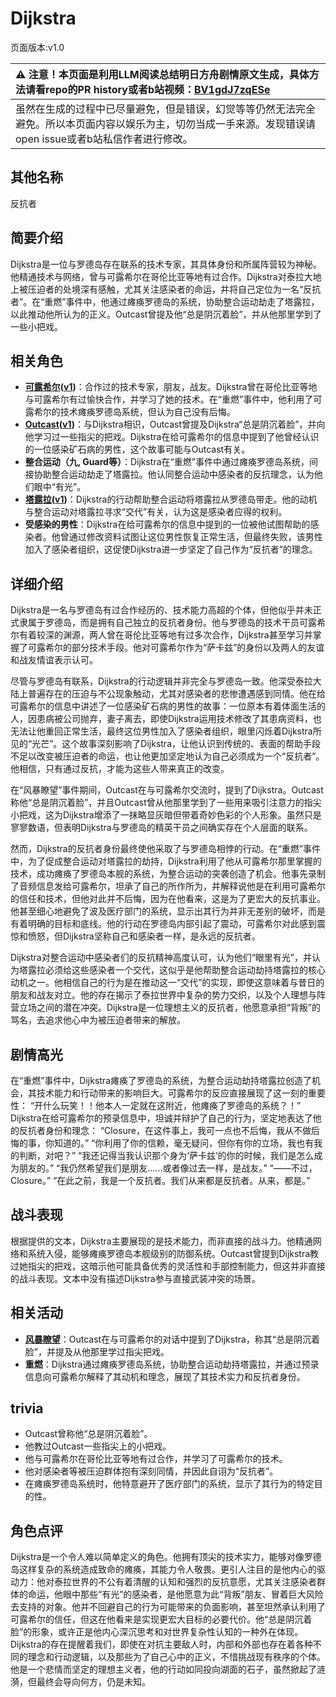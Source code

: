 # Dijkstra
页面版本:v1.0
 

| :warning: 注意！本页面是利用LLM阅读总结明日方舟剧情原文生成，具体方法请看repo的PR history或者b站视频：[BV1gdJ7zqESe](https://www.bilibili.com/video/BV1gdJ7zqESe/)         |
|:----------------------------|
| 虽然在生成的过程中已尽量避免，但是错误，幻觉等等仍然无法完全避免。所以本页面内容以娱乐为主，切勿当成一手来源。发现错误请open issue或者b站私信作者进行修改。|



## 其他名称
反抗者
## 简要介绍
Dijkstra是一位与罗德岛存在联系的技术专家，其具体身份和所属阵营较为神秘。他精通技术与网络，曾与可露希尔在哥伦比亚等地有过合作。Dijkstra对泰拉大地上被压迫者的处境深有感触，尤其关注感染者的命运，并将自己定位为一名“反抗者”。在“重燃”事件中，他通过瘫痪罗德岛的系统，协助整合运动劫走了塔露拉，以此推动他所认为的正义。Outcast曾提及他“总是阴沉着脸”，并从他那里学到了一些小把戏。
## 相关角色
-   **[可露希尔](../char_v3/extended_char_ke_lu_xi_er.md)([v1](extended_char_ke_lu_xi_er.md))**：合作过的技术专家，朋友，战友。Dijkstra曾在哥伦比亚等地与可露希尔有过愉快合作，并学习了她的技术。在“重燃”事件中，他利用了可露希尔的技术瘫痪罗德岛系统，但认为自己没有后悔。
-   **[Outcast](../char_v3/extended_char_Outcast.md)([v1](extended_char_Outcast.md))**：与Dijkstra相识，Outcast曾提及Dijkstra“总是阴沉着脸”，并向他学习过一些指尖的把戏。Dijkstra在给可露希尔的信息中提到了他曾经认识的一位感染矿石病的男性，这个故事可能与Outcast有关。
-   **整合运动（九, Guard等）**：Dijkstra在“重燃”事件中通过瘫痪罗德岛系统，间接协助整合运动劫走了塔露拉。他认同整合运动中感染者的反抗理念，认为他们眼中“有光”。
-   **[塔露拉](../char_v3/extended_char_ta_lu_la.md)([v1](extended_char_386da9.md))**：Dijkstra的行动帮助整合运动将塔露拉从罗德岛带走。他的动机与整合运动对塔露拉寻求“交代”有关，认为这是感染者应得的权利。
-   **受感染的男性**：Dijkstra在给可露希尔的信息中提到的一位被他试图帮助的感染者。他曾通过修改资料试图让这位男性恢复正常生活，但最终失败，该男性加入了感染者组织，这促使Dijkstra进一步坚定了自己作为“反抗者”的理念。
## 详细介绍
Dijkstra是一名与罗德岛有过合作经历的、技术能力高超的个体，但他似乎并未正式隶属于罗德岛，而是拥有自己独立的反抗者身份。他与罗德岛的技术干员可露希尔有着较深的渊源，两人曾在哥伦比亚等地有过多次合作，Dijkstra甚至学习并掌握了可露希尔的部分技术手段。他对可露希尔作为“萨卡兹”的身份以及两人的友谊和战友情谊表示认可。

尽管与罗德岛有联系，Dijkstra的行动逻辑并非完全与罗德岛一致。他深受泰拉大陆上普遍存在的压迫与不公现象触动，尤其对感染者的悲惨遭遇感到同情。他在给可露希尔的信息中讲述了一位感染矿石病的男性的故事：一位原本有着体面生活的人，因患病被公司抛弃，妻子离去，即使Dijkstra运用技术修改了其患病资料，也无法让他重回正常生活，最终这位男性加入了感染者组织，眼里闪烁着Dijkstra所见的“光芒”。这个故事深刻影响了Dijkstra，让他认识到传统的、表面的帮助手段不足以改变被压迫者的命运，也让他更加坚定地认为自己必须成为一个“反抗者”。他相信，只有通过反抗，才能为这些人带来真正的改变。

在“风暴瞭望”事件期间，Outcast在与可露希尔交流时，提到了Dijkstra。Outcast称他“总是阴沉着脸”，并且Outcast曾从他那里学到了一些用来吸引注意力的指尖小把戏，这为Dijkstra增添了一抹略显灰暗但带着奇妙色彩的个人形象。虽然只是寥寥数语，但表明Dijkstra与罗德岛的精英干员之间确实存在个人层面的联系。

然而，Dijkstra的反抗者身份最终使他采取了与罗德岛相悖的行动。在“重燃”事件中，为了促成整合运动对塔露拉的劫持，Dijkstra利用了他从可露希尔那里掌握的技术，成功瘫痪了罗德岛本舰的系统，为整合运动的突袭创造了机会。他事先录制了音频信息发给可露希尔，坦承了自己的所作所为，并解释说他是在利用可露希尔的信任和技术，但他对此并不后悔，因为在他看来，这是为了更宏大的反抗事业。他甚至细心地避免了波及医疗部门的系统，显示出其行为并非无差别的破坏，而是有着明确的目标和底线。他的行动在罗德岛内部引起了震动，可露希尔对此感到震惊和愤怒，但Dijkstra坚称自己和感染者一样，是永远的反抗者。

Dijkstra对整合运动中感染者们的反抗精神高度认可，认为他们“眼里有光”，并认为塔露拉必须给这些感染者一个交代，这似乎是他帮助整合运动劫持塔露拉的核心动机之一。他相信自己的行为是在推动这一“交代”的实现，即使这意味着与昔日的朋友和战友对立。他的存在揭示了泰拉世界中复杂的势力交织，以及个人理想与阵营立场之间的潜在冲突。Dijkstra是一位理想主义的反抗者，他愿意承担“背叛”的骂名，去追求他心中为被压迫者带来的解放。
## 剧情高光
在“重燃”事件中，Dijkstra瘫痪了罗德岛的系统，为整合运动劫持塔露拉创造了机会，其技术能力和行动带来的影响巨大。可露希尔的反应直接展现了这一刻的重要性：
“开什么玩笑！！他本人一定就在这附近，他瘫痪了罗德岛的系统？！”
Dijkstra在给可露希尔的预录信息中，坦诚并辩护了自己的行为，坚定地表达了他的反抗者身份和理念：
“Closure，在这件事上，我可一点也不后悔，我从不做后悔的事，你知道的。”
“你利用了你的信赖，毫无疑问，但你有你的立场，我也有我的判断，对吧？”
“我还记得当我认识那个身为‘萨卡兹’的你的时候，我们是怎么成为朋友的。”
“我仍然希望我们是朋友......或者像过去一样，是战友。”
“——不过，Closure。”
“在此之前，我是一个反抗者。我们从来都是反抗者。从来，都是。”
## 战斗表现
根据提供的文本，Dijkstra主要展现的是技术能力，而非直接的战斗力。他精通网络和系统入侵，能够瘫痪罗德岛本舰级别的防御系统。Outcast曾提到Dijkstra教过她指尖的把戏，这暗示他可能具备优秀的灵活性和手部控制能力，但这并非直接的战斗表现。文本中没有描述Dijkstra参与直接武装冲突的场景。
## 相关活动
-   **[风暴瞭望](../stories/main_9.md)**：Outcast在与可露希尔的对话中提到了Dijkstra，称其“总是阴沉着脸”，并提及从他那里学过指尖把戏。
-   **重燃**：Dijkstra通过瘫痪罗德岛系统，协助整合运动劫持塔露拉，并通过预录信息向可露希尔解释了其动机和理念，展现了其技术实力和反抗者身份。
## trivia
*   Outcast曾称他“总是阴沉着脸”。
*   他教过Outcast一些指尖上的小把戏。
*   他与可露希尔在哥伦比亚等地有过合作，并学习了可露希尔的技术。
*   他对感染者等被压迫群体抱有深刻同情，并因此自诩为“反抗者”。
*   在瘫痪罗德岛系统时，他特意避开了医疗部门的系统，显示了其行为的特定目的性。
## 角色点评
Dijkstra是一个令人难以简单定义的角色。他拥有顶尖的技术实力，能够对像罗德岛这样复杂的系统造成致命的瘫痪，其能力令人敬畏。更引人注目的是他内心的驱动力：他对泰拉世界的不公有着清醒的认知和强烈的反抗意愿，尤其关注感染者群体的命运，他眼中那些“有光”的感染者，是他愿意为此“背叛”朋友、冒着巨大风险去支持的对象。他并不回避自己的行为可能带来的负面影响，甚至坦然承认利用了可露希尔的信任，但这在他看来是实现更宏大目标的必要代价。他“总是阴沉着脸”的形象，或许正是他内心深沉思考和对世界复杂性认知的一种外在体现。Dijkstra的存在提醒着我们，即使在对抗主要敌人时，内部和外部也存在着各种不同的理念和行动逻辑，以及那些为了自己心中的正义，不惜挑战现有秩序的个体。他是一个悲情而坚定的理想主义者，他的行动如同投向湖面的石子，虽然掀起了涟漪，但最终会导向何方，仍是未知。
